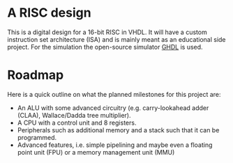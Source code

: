 # A RISC design

This is a digital design for a 16-bit RISC in VHDL. It will have a custom
instruction set architecture (ISA) and is mainly meant as an educational side
project.
For the simulation the open-source simulator
[GHDL](https://github.com/ghdl/ghdl) is used.

# Roadmap

Here is a quick outline on what the planned milestones for this project are:

+ An ALU with some advanced circuitry (e.g. carry-lookahead adder (CLAA),
  Wallace/Dadda tree multiplier).
+ A CPU with a control unit and 8 registers.
+ Peripherals such as additional memory and a stack such that it can be
  programmed.
+ Advanced features, i.e. simple pipelining and maybe even a floating point
  unit (FPU) or a memory management unit (MMU)
